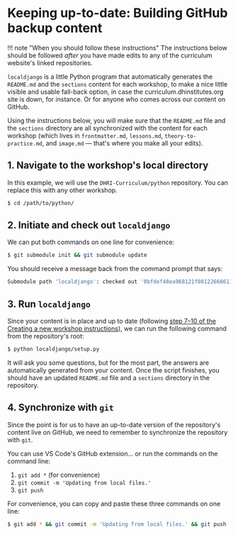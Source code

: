 # Keeping up-to-date: Building GitHub backup content

!!! note "When you should follow these instructions"
    The instructions below should be followed _after_ you have made edits to any of the curriculum website's linked repositories.

`localdjango` is a little Python program that automatically generates the `README.md` and the `sections` content for each workshop, to make a nice little visible and usable fall-back option, in case the curriculum.dhinstitutes.org site is down, for instance. Or for anyone who comes across our content on GitHub.

Using the instructions below, you will make sure that the `README.md` file and the `sections` directory are all synchronized with the content for each workshop (which lives in `frontmatter.md`, `lessons.md`, `theory-to-practice.md`, and `image.md` — that's where you make all your edits).

## 1. Navigate to the workshop's local directory

In this example, we will use the `DHRI-Curriculum/python` repository. You can replace this with any other workshop.

```sh
$ cd /path/to/python/
```

## 2. Initiate and check out `localdjango`

We can put both commands on one line for convenience:

```sh
$ git submodule init && git submodule update
```

You should receive a message back from the command prompt that says:

```sh
Submodule path 'localdjango': checked out '0bfdef48ea968121f08122666611b2c4f43b6b81'
```

## 3. Run `localdjango`

Since your content is in place and up to date (following [step 7–10 of the Creating a new workshop instructions](../contributing-content/workshops/new.md#7-add-the-image-for-the-workshop)), we can run the following command from the repository's root:

```sh
$ python localdjango/setup.py
```

It will ask you some questions, but for the most part, the answers are automatically generated from your content. Once the script finishes, you should have an updated `README.md` file and a `sections` directory in the repository.

## 4. Synchronize with `git`

Since the point is for us to have an up-to-date version of the repository's content live on GitHub, we need to remember to synchronize the repository with `git`.

You can use VS Code's GitHub extension... or run the commands on the command line:

1. `git add *` (for convenience)
2. `git commit -m 'Updating from local files.'`
3. `git push`

For convenience, you can copy and paste these three commands on one line:

```sh
$ git add * && git commit -m 'Updating from local files.' && git push
```
